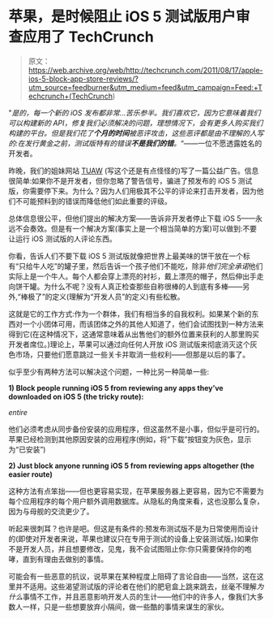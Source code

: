 # 苹果，是时候阻止 iOS 5 测试版用户审查应用了 TechCrunch

> 原文：<https://web.archive.org/web/http://techcrunch.com/2011/08/17/apple-ios-5-block-app-store-reviews/?utm_source=feedburner&utm_medium=feed&utm_campaign=Feed:+Techcrunch+(TechCrunch>)

"*是的，每一个新的 iOS 发布都非常…苦乐参半。我们喜欢它，因为它意味着我们可以构建新的 API，修复我们必须解决的问题，理想情况下，会有更多人购买我们构建的平台。但是我们花了**个月的时间**被恶评攻击，这些恶评都是由不理解的人写的:在发行黄金之前，测试版特有的错误**不是我们的错**。*“——一位不愿透露姓名的开发者。

昨晚，我们的姐妹网站 [TUAW](https://web.archive.org/web/20230204234934/http://www.tuaw.com/2011/08/16/psa-this-is-why-non-developers-shouldnt-run-ios-betas/) (写这个还是有点怪怪的)写了一篇公益广告。信息很简单:如果你不是开发者，但你忽略了警告信号，骗进了预发布的 iOS 5 测试版，你需要停下来。为什么？因为人们用极其不公平的评论来打击开发者，因为他们不可能预料到的错误而降低他们如此重要的评级。

总体信息很公平，但他们提出的解决方案——告诉非开发者停止下载 iOS 5——永远不会奏效。但是有一个解决方案(事实上是一个相当简单的方案)可以做到:不要让运行 iOS 测试版的人评论东西。

你看，告诉人们不要下载 iOS 5 测试版就像把世界上最美味的饼干放在一个标有“只给牛人吃”的罐子里，然后告诉一个孩子他们不能吃，除非*他们完全承诺*他们实际上是一个牛人。每个人都会穿上漂亮的衬衫，戴上漂亮的帽子，然后伸出手走向饼干罐。为什么不呢？没有人真正检查那些自称很棒的人到底有多棒——另外,“棒极了”的定义(理解为“开发人员”的定义)有些松散。

这就是它的工作方式:作为一个群体，我们有相当多的自我权利。如果某个新的东西对一个小团体可用，而该团体之外的其他人知道了，他们会试图找到一种方法来得到它(在这种情况下，这通常意味着从出售他们的额外位置来获利的人那里购买开发者席位。)理论上，苹果可以通过向任何人开放 iOS 测试版来彻底消灭这个灰色市场，只要他们愿意跳过一些关卡并取消一些权利——但那是以后的事了。

似乎至少有两种方法可以解决这个问题，一种比另一种简单一些:

**1) Block people running iOS 5 from reviewing any apps they’ve downloaded on iOS 5 (the tricky route):**

*entire*

他们必须考虑从同步备份安装的应用程序，但这虽然不是小事，但似乎是可行的。苹果已经检测到其他原因安装的应用程序(例如，将“下载”按钮变为灰色，显示为“已安装”)

**2) Just block anyone running iOS 5 from reviewing apps altogether (the easier route)**

这种方法有点笨拙——但也更容易实现，在苹果服务器上更容易，因为它不需要为每个应用程序的每个用户额外调用数据库。从隐私的角度来看，这也没那么复杂，因为与母舰的交流更少了。

听起来很刺耳？也许是吧。但这是有条件的:预发布测试版不是为日常使用而设计的(即使对开发者来说，苹果也建议只在专用于测试的设备上安装测试版。)如果你不是开发人员，并且想要修改，见鬼，我不会试图阻止你:你只需要保持你的咆哮，直到有理由去做别的事情。

可能会有一些恶意的抗议，说苹果在某种程度上阻碍了言论自由——当然，这在这里并不适用。这些渴望测试版的评论者在他们的肥皂盒上跳来跳去，丝毫不理解*为什么*事情不工作，并且恶意影响开发人员的生计——他们中的许多人，像我们大多数人一样，只是一些想要放弃小隔间，做一些酷的事情来谋生的家伙。